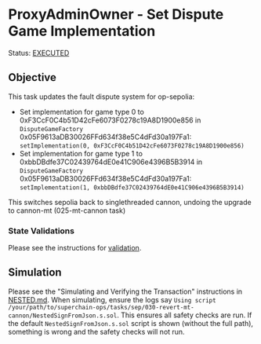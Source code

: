 # ProxyAdminOwner - Set Dispute Game Implementation

Status: [EXECUTED](https://sepolia.etherscan.io/tx/0xbbe9f86b1756990b246cbf34864073a151745b2f05b471600dca0205c23854c4)

## Objective

This task updates the fault dispute system for op-sepolia: 

* Set implementation for game type 0 to 0xF3CcF0C4b51D42cFe6073F0278c19A8D1900e856 in `DisputeGameFactory` 0x05F9613aDB30026FFd634f38e5C4dFd30a197Fa1: `setImplementation(0, 0xF3CcF0C4b51D42cFe6073F0278c19A8D1900e856)`
* Set implementation for game type 1 to 0xbbDBdfe37C02439764dE0e41C906e4396B5B3914 in `DisputeGameFactory` 0x05F9613aDB30026FFd634f38e5C4dFd30a197Fa1: `setImplementation(1, 0xbbDBdfe37C02439764dE0e41C906e4396B5B3914)`

This switches sepolia back to singlethreaded cannon, undoing the upgrade to cannon-mt (025-mt-cannon task)

### State Validations

Please see the instructions for [validation](./VALIDATION.md).

## Simulation

Please see the "Simulating and Verifying the Transaction" instructions in [NESTED.md](../../../NESTED.md).
When simulating, ensure the logs say `Using script /your/path/to/superchain-ops/tasks/sep/030-revert-mt-cannon/NestedSignFromJson.s.sol`.
This ensures all safety checks are run. If the default `NestedSignFromJson.s.sol` script is shown (without the full path), something is wrong and the safety checks will not run.
